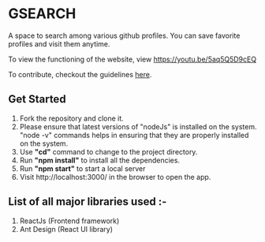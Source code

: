 # GSEARCH

A space to search among various github profiles. You can save favorite profiles and visit them anytime.

To view the functioning of the website, view https://youtu.be/5aq5Q5D9cEQ

To contribute, checkout the guidelines [here](https://github.com/nishidhaSri/gsearch/blob/master/CONTRIBUTING.md).

## Get Started

1. Fork the repository and clone it.
2. Please ensure that latest versions of "nodeJs" is installed on the system. "node -v" commands helps in ensuring that they are properly installed on the system.
3. Use **"cd"** command to change to the project directory.
4. Run **"npm install"** to install all the dependencies.
5. Run **"npm start"** to start a local server
6. Visit http://localhost:3000/ in the browser to open the app.

## List of all major libraries used :-

1. ReactJs (Frontend framework)
2. Ant Design (React UI library)
